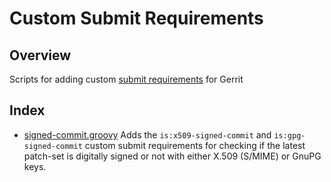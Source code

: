 Custom Submit Requirements
=============================

Overview
--------
Scripts for adding custom [submit requirements](https://gerrit-documentation.storage.googleapis.com/Documentation/3.9.4/config-submit-requirements.html) for Gerrit

Index
-----
* [signed-commit.groovy](signed-commit.groovy) Adds the `is:x509-signed-commit` and `is:gpg-signed-commit`
  custom submit requirements for checking if the latest patch-set is digitally signed or not with either X.509
  (S/MIME) or GnuPG keys.
